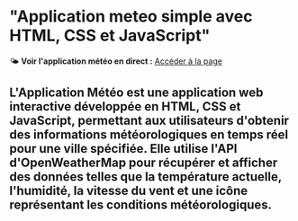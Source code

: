 # "Application meteo simple avec  HTML, CSS et  JavaScript"
🌤️ **Voir l'application météo en direct :** [Accéder à la page](https://7maelle.github.io/Application_meteo/)
## L'Application Météo est une application web interactive développée en HTML, CSS et JavaScript, permettant aux utilisateurs d'obtenir des informations météorologiques en temps réel pour une ville spécifiée. Elle utilise l'API d'OpenWeatherMap pour récupérer et afficher des données telles que la température actuelle, l'humidité, la vitesse du vent et une icône représentant les conditions météorologiques. 
